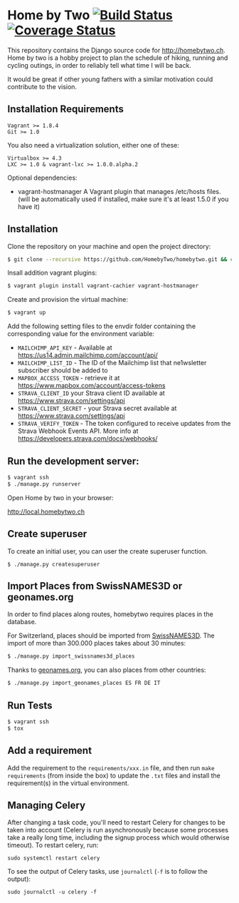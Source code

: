 # Home by Two  [![Build Status](https://travis-ci.org/HomebyTwo/homebytwo.svg?branch=master)](https://travis-ci.org/HomebyTwo/homebytwo) [![Coverage Status](https://coveralls.io/repos/github/HomebyTwo/homebytwo/badge.svg?branch=master)](https://coveralls.io/github/HomebyTwo/homebytwo?branch=master)

This repository contains the Django source code for http://homebytwo.ch.
Home by two is a hobby project to plan the schedule of hiking, running and cycling outings, in order to reliably tell what time I will be back.

It would be great if other young fathers with a similar motivation could contribute to the vision.


## Installation Requirements

```
Vagrant >= 1.8.4
Git >= 1.0
```

You also need a virtualization solution, either one of these:

```
Virtualbox >= 4.3
LXC >= 1.0 & vagrant-lxc >= 1.0.0.alpha.2
```

Optional dependencies:

- vagrant-hostmanager A Vagrant plugin that manages /etc/hosts files. (will be automatically used if installed, make sure it's at least 1.5.0 if you have it)



## Installation

Clone the repository on your machine and open the project directory:

```sh
$ git clone --recursive https://github.com/HomebyTwo/homebytwo.git && cd homebytwo
```

Insall addition vagrant plugins:

```sh
$ vagrant plugin install vagrant-cachier vagrant-hostmanager
```

Create and provision the virtual machine:

```sh
$ vagrant up
```

Add the following setting files to the envdir folder containing the corresponding value for the environment variable:
- `MAILCHIMP_API_KEY` - Available at https://us14.admin.mailchimp.com/account/api/
- `MAILCHIMP_LIST_ID` - The ID of the Mailchimp list that ne1wsletter subscriber should be added to
- `MAPBOX_ACCESS_TOKEN` - retrieve it at https://www.mapbox.com/account/access-tokens
- `STRAVA_CLIENT_ID` your Strava client ID available at https://www.strava.com/settings/api
- `STRAVA_CLIENT_SECRET` - your Strava secret available at https://www.strava.com/settings/api
- `STRAVA_VERIFY_TOKEN` - The token configured to receive updates from the Strava Webhook Events API. More info at https://developers.strava.com/docs/webhooks/

## Run the development server:

```sh
$ vagrant ssh
$ ./manage.py runserver
```

Open Home by two in your browser:

http://local.homebytwo.ch


## Create superuser

To create an initial user, you can user the create superuser function.

```
$ ./manage.py createsuperuser
```

## Import Places from SwissNAMES3D or geonames.org

In order to find places along routes, homebytwo requires places in the database.

For Switzerland, places should be imported from [SwissNAMES3D](https://opendata.swiss/en/dataset/swissnames3d-geografische-namen-der-landesvermessung).
The import of more than 300.000 places takes about 30 minutes:

```sh
$ ./manage.py import_swissnames3d_places
```

Thanks to [geonames.org](https://www.geonames.org), you can also places from other countries:

```sh
$ ./manage.py import_geonames_places ES FR DE IT
```


## Run Tests

```sh
$ vagrant ssh
$ tox
```

## Add a requirement

Add the requirement to the `requirements/xxx.in` file, and then run `make requirements` (from inside the box) to update
the `.txt` files and install the requirement(s) in the virtual environment.


## Managing Celery

After changing a task code, you'll need to restart Celery for changes to be taken into account (Celery is run asynchronously because some processes take a really long time, including the signup process which would otherwise timeout). To restart celery, run:

```
sudo systemctl restart celery
```

To see the output of Celery tasks, use `journalctl` (`-f` is to follow the output):

```
sudo journalctl -u celery -f
```

